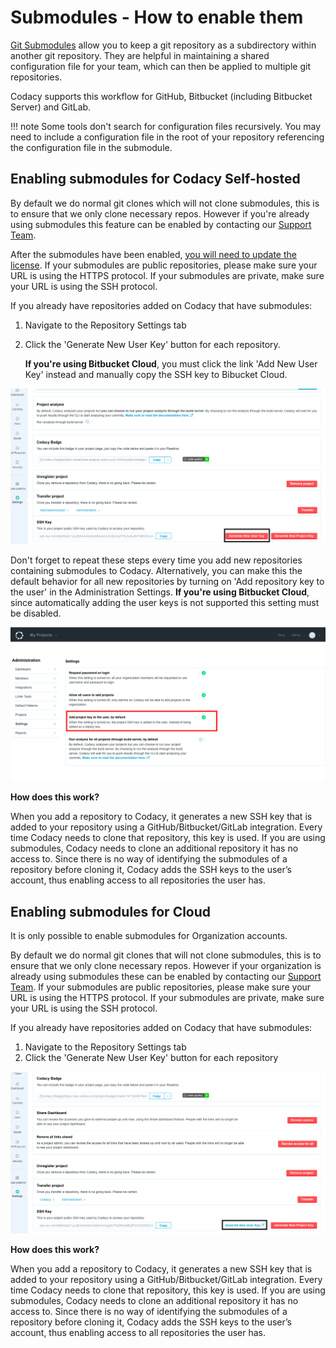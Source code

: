 # Submodules - How to enable them

[Git Submodules](https://git-scm.com/book/en/v2/Git-Tools-Submodules) allow you to keep a git repository as a subdirectory within another git repository. They are helpful in maintaining a shared configuration file for your team, which can then be applied to multiple git repositories.

Codacy supports this workflow for GitHub, Bitbucket (including Bitbucket Server) and GitLab.

!!! note
    Some tools don't search for configuration files recursively. You may need to include a configuration file in the root of your repository referencing the configuration file in the submodule.

## Enabling submodules for Codacy Self-hosted

By default we do normal git clones which will not clone submodules, this is to ensure that we only clone necessary repos. However if you're already using submodules this feature
can be enabled by contacting our [Support Team](mailto:support@codacy.com).

After the submodules have been enabled, [you will need to update the license](/hc/en-us/articles/207280529-Frequently-Asked-Questions-FAQ-#How-to-update-the-license). If your submodules are public repositories, please make sure your URL is using the HTTPS protocol. If your submodules are private, make sure your URL is using the SSH protocol.

If you already have repositories added on Codacy that have submodules:

1.  Navigate to the Repository Settings tab
2.  Click the 'Generate New User Key' button for each repository.

    **If you're using Bitbucket Cloud**, you must click the link 'Add New User Key' instead and manually copy the SSH key to Bibucket Cloud.

![](/images/Screenshot_2019-05-16_at_15.28.55.png)

Don't forget to repeat these steps every time you add new repositories containing submodules to Codacy. Alternatively, you can make this the default behavior for all new repositories by turning on 'Add repository key to the user' in the Administration Settings. **If you're using Bitbucket Cloud**, since automatically adding the user keys is not supported this setting must be disabled.

![](/images/Screenshot_2019-05-16_at_14.24.06.png)

**How does this work?**

When you add a repository to Codacy, it generates a new SSH key that is added to your repository using a GitHub/Bitbucket/GitLab integration. Every time Codacy needs to clone that repository, this key is used. If you are using submodules, Codacy needs to clone an additional repository it has no access to. Since there is no way of identifying the submodules of a repository before cloning it, Codacy adds the SSH keys to the user’s account, thus enabling access to all repositories the user has.

## Enabling submodules for Cloud

It is only possible to enable submodules for Organization accounts.

By default we do normal git clones that will not clone submodules, this is to ensure that we only clone necessary repos. However if your organization is already using submodules these can be enabled by contacting our [Support Team](mailto:support@codacy.com). If your submodules are public repositories, please make sure your URL is using the HTTPS protocol. If your submodules are private, make sure your URL is using the SSH protocol.

If you already have repositories added on Codacy that have submodules:

1.  Navigate to the Repository Settings tab
2.  Click the 'Generate New User Key' button for each repository

![](/images/Screenshot_2019-05-16_at_15.52.00.png)

**How does this work?**

When you add a repository to Codacy, it generates a new SSH key that is added to your repository using a GitHub/Bitbucket/GitLab integration. Every time Codacy needs to clone that repository, this key is used. If you are using submodules, Codacy needs to clone an additional repository it has no access to. Since there is no way of identifying the submodules of a repository before cloning it, Codacy adds the SSH keys to the user’s account, thus enabling access to all repositories the user has.
